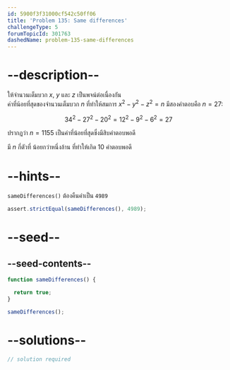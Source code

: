 ```yaml
---
id: 5900f3f31000cf542c50ff06
title: 'Problem 135: Same differences'
challengeType: 5
forumTopicId: 301763
dashedName: problem-135-same-differences
---
```


# --description--

ให้จำนวนเต็มบวก $x$, $y$ และ $z$ เป็นพจน์ต่อเนื่องกัน  
ค่าที่น้อยที่สุดของจำนวนเต็มบวก $n$ ที่ทำให้สมการ $x^2 − y^ 2 − z^2 = n$ มีสองคำตอบคือ $n = 27$:

$$34^2 − 27^2 − 20^2 = 12^2 − 9^2 − 6^2 = 27$$

ปรากฎว่า $n = 1155$ เป็นค่าที่น้อยที่สุดซึ่งมีสิบคำตอบพอดี

มี $n$ กี่ตัวที่ น้อยกว่าหนึ่งล้าน ที่ทำให้เกิด 10 คำตอบพอดี

# --hints--

`sameDifferences()` ต้องคืนค่าเป็น `4989`

```js
assert.strictEqual(sameDifferences(), 4989);
```

# --seed--

## --seed-contents--

```js
function sameDifferences() {

  return true;
}

sameDifferences();
```

# --solutions--

```js
// solution required
```
